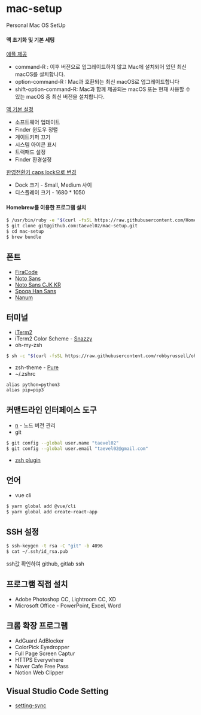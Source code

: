 # mac-setup
Personal Mac OS SetUp

#### 맥 초기화 및 기본 세팅
[애플 제공](https://support.apple.com/ko-kr/HT204904)

- command-R : 이후 버전으로 업그레이드하지 않고 Mac에 설치되어 있던 최신 macOS를 설치합니다.
- option-command-R : Mac과 호환되는 최신 macOS로 업그레이드합니다
- shift-option-command-R: Mac과 함께 제공되는 macOS 또는 현재 사용할 수 있는 macOS 중 최신 버전을 설치합니다.

[맥 기본 설정](https://macclub.tistory.com/228)

- 소프트웨어 업데이트
- Finder 윈도우 정렬
- 게이트키퍼 끄기
- 시스템 아이콘 표시
- 트랙패드 설정
- Finder 환경설정

[한영전환키 caps lock으로 변경](https://extrememanual.net/12068)

- Dock 크기 - Small, Medium 사이
- 디스플레이 크기 - 1680 * 1050

#### Homebrew를 이용한 프로그램 설치
```bash
$ /usr/bin/ruby -e "$(curl -fsSL https://raw.githubusercontent.com/Homebrew/install/master/install)"
$ git clone git@github.com:taevel02/mac-setup.git
$ cd mac-setup
$ brew bundle
```

## 폰트
- [FiraCode](https://github.com/tonsky/FiraCode)
- [Noto Sans](https://www.google.com/get/noto/#sans-lgc)
- [Noto Sans CJK KR](https://www.google.com/get/noto/#sans-kore)
- [Spoqa Han Sans](https://spoqa.github.io/spoqa-han-sans)
- [Nanum](https://hangeul.naver.com/2017/nanum)

## 터미널
- [iTerm2](https://www.iterm2.com/)
- iTerm2 Color Scheme - [Snazzy](https://github.com/mbadolato/iTerm2-Color-Schemes/blob/master/schemes/Snazzy.itermcolors)
- oh-my-zsh
```bash
$ sh -c "$(curl -fsSL https://raw.githubusercontent.com/robbyrussell/oh-my-zsh/master/tools/install.sh)"
```
- zsh-theme - [Pure](https://github.com/sindresorhus/pure)
- ~/.zshrc
```
alias python=python3
alias pip=pip3
```

## 커맨드라인 인터페이스 도구
- [n](https://github.com/tj/n) - 노드 버전 관리
- git
```bash
$ git config --global user.name "taevel02"
$ git config --global user.email "taevel02@gmail.com"
```
- [zsh plugin](https://heetop.blogspot.com/2017/10/oh-my-zsh_12.html)

## 언어
- vue cli
```bash
$ yarn global add @vue/cli
$ yarn global add create-react-app
```

## SSH 설정
```bash
$ ssh-keygen -t rsa -C "git" -b 4096
$ cat ~/.ssh/id_rsa.pub
```
ssh값 확인하여 github, gitlab ssh 

## 프로그램 직접 설치
- Adobe Photoshop CC, Lightroom CC, XD
- Microsoft Office - PowerPoint, Excel, Word

## 크롬 확장 프로그램
- AdGuard AdBlocker
- ColorPick Eyedropper
- Full Page Screen Captur
- HTTPS Everywhere
- Naver Cafe Free Pass
- Notion Web Clipper

## Visual Studio Code Setting
- [setting-sync](https://gist.github.com/taevel02/565a51aaf3ed1820faaa25e6cfc11518)

